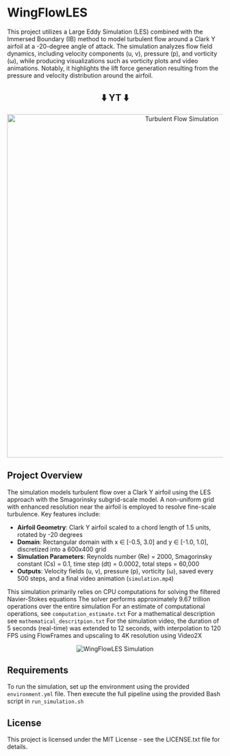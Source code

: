 # WingFlowLES

This project utilizes a Large Eddy Simulation (LES) combined with the Immersed Boundary (IB) method to model turbulent flow around a Clark Y airfoil at a -20-degree angle of attack. The simulation analyzes flow field dynamics, including velocity components (u, v), pressure (p), and vorticity (ω), while producing visualizations such as vorticity plots and video animations. Notably, it highlights the lift force generation resulting from the pressure and velocity distribution around the airfoil.

<h2 align="center">⬇️ YT ⬇️</h2>

<p align="center">
  <a href="https://www.youtube.com/watch?v=CqgccimCQGE">
    <img src="https://img.youtube.com/vi/CqgccimCQGE/maxresdefault.jpg" alt="Turbulent Flow Simulation" width="800"/>
  </a>
</p>

## Project Overview

The simulation models turbulent flow over a Clark Y airfoil using the LES approach with the Smagorinsky subgrid-scale model. A non-uniform grid with enhanced resolution near the airfoil is employed to resolve fine-scale turbulence. Key features include:
- **Airfoil Geometry**: Clark Y airfoil scaled to a chord length of 1.5 units, rotated by -20 degrees
- **Domain**: Rectangular domain with x ∈ [-0.5, 3.0] and y ∈ [-1.0, 1.0], discretized into a 600x400 grid
- **Simulation Parameters**: Reynolds number (Re) = 2000, Smagorinsky constant (Cs) = 0.1, time step (dt) = 0.0002, total steps = 60,000
- **Outputs**: Velocity fields (u, v), pressure (p), vorticity (ω), saved every 500 steps, and a final video animation (`simulation.mp4`)

This simulation primarily relies on CPU computations for solving the filtered Navier-Stokes equations
The solver performs approximately 9.67 trillion operations over the entire simulation
For an estimate of computational operations, see `computation_estimate.txt`
For a mathematical description see `mathematical_descritpion.txt`
For the simulation video, the duration of 5 seconds (real-time) was extended to 12 seconds, with interpolation to 120 FPS using FlowFrames and upscaling to 4K resolution using Video2X

<p align="center">
  <img src="data/simulation.gif" alt="WingFlowLES Simulation">
</p>

## Requirements

To run the simulation, set up the environment using the provided `environment.yml` file. Then execute the full pipeline using the provided Bash script in `run_simulation.sh`

## License

This project is licensed under the MIT License - see the LICENSE.txt file for details. 
